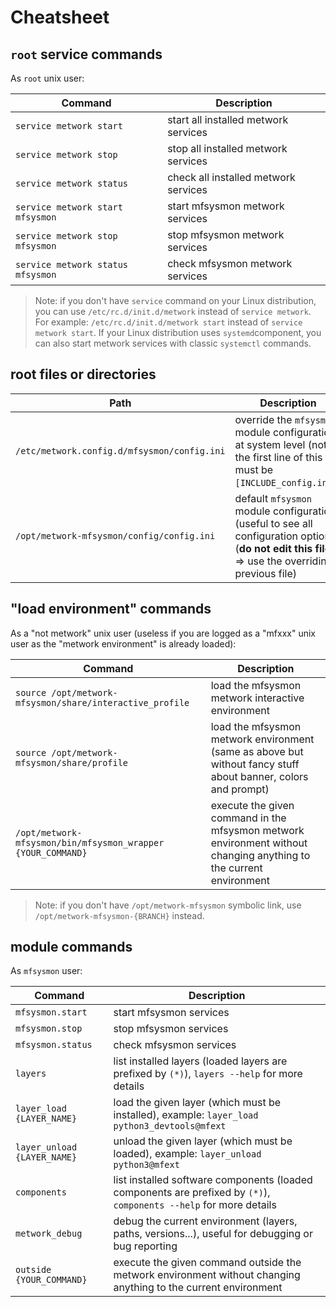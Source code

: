 # Cheatsheet



## `root` service commands

As `root` unix user:

| Command | Description |
| --- | --- |
| `service metwork start` | start all installed metwork services |
| `service metwork stop` | stop all installed metwork services |
| `service metwork status` | check all installed metwork services |
| `service metwork start mfsysmon` | start mfsysmon metwork services |
| `service metwork stop mfsysmon` | stop mfsysmon metwork services |
| `service metwork status mfsysmon` | check mfsysmon metwork services |

> Note: if you don't have `service` command on your Linux distribution, you can use `/etc/rc.d/init.d/metwork` instead of `service metwork`. For example: `/etc/rc.d/init.d/metwork start` instead of `service metwork start`. If your Linux distribution uses `systemd`component, you can also start metwork services with classic `systemctl` commands.



## root files or directories

| Path | Description |
| --- | --- |
| `/etc/metwork.config.d/mfsysmon/config.ini` | override the `mfsysmon` module configuration at system level (note: the first line of this file must be `[INCLUDE_config.ini]`) |
| `/opt/metwork-mfsysmon/config/config.ini` | default `mfsysmon` module configuration (useful to see all configuration options) (**do not edit this file** => use the overriding previous file) |


## "load environment" commands

As a "not metwork" unix user (useless if you are logged as a "mfxxx" unix user as the "metwork environment" is already loaded):

| Command | Description |
| --- | --- |
| `source /opt/metwork-mfsysmon/share/interactive_profile` | load the mfsysmon metwork interactive environment |
| `source /opt/metwork-mfsysmon/share/profile` | load the mfsysmon metwork environment (same as above but without fancy stuff about banner, colors and prompt) |
| `/opt/metwork-mfsysmon/bin/mfsysmon_wrapper {YOUR_COMMAND}`| execute the given command in the mfsysmon metwork environment without changing anything to the current environment |

> Note: if you don't have `/opt/metwork-mfsysmon` symbolic link, use `/opt/metwork-mfsysmon-{BRANCH}` instead.

## module commands


As `mfsysmon` user:


| Command | Description |
| --- | --- |
| `mfsysmon.start` | start mfsysmon services |
| `mfsysmon.stop` | stop mfsysmon services |
| `mfsysmon.status` | check mfsysmon services |
| `layers` | list installed layers (loaded layers are prefixed by `(*)`), `layers --help` for more details |
| `layer_load {LAYER_NAME}` | load the given layer (which must be installed), example: `layer_load python3_devtools@mfext` |
| `layer_unload {LAYER_NAME}` | unload the given layer (which must be loaded), example: `layer_unload python3@mfext` |
| `components` | list installed software components (loaded components are prefixed by `(*)`), `components --help` for more details |
| `metwork_debug` | debug the current environment (layers, paths, versions...), useful for debugging or bug reporting |
| `outside {YOUR_COMMAND}`| execute the given command outside the metwork environment without changing anything to the current environment |



